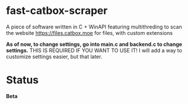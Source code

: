 # fast-catbox-scraper
A piece of software written in C + WinAPI featuring multithreding to scan the website https://files.catbox.moe
for files, with custom extensions

**As of now, to change settings, go into main.c and backend.c to change settings.** THIS IS REQUIRED IF YOU WANT TO USE IT!
I will add a way to customize settings easier, but that later.
# Status
**Beta**

